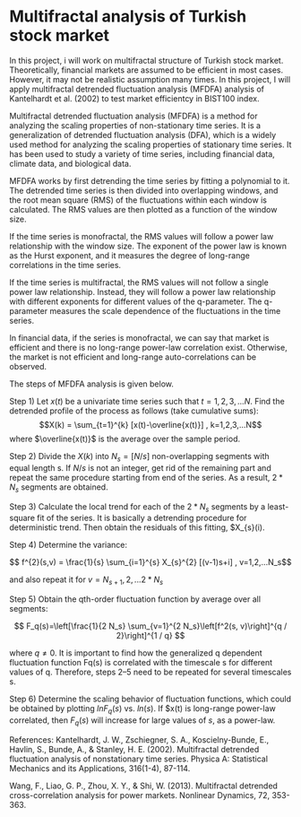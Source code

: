 # Multifractal analysis of Turkish stock market

In this project, i will work on multifractal structure of Turkish stock market. Theoretically, financial markets are assumed to be efficient in most cases. However, it may not be realistic assumption many times. In this project, I will apply multifractal detrended fluctuation analysis (MFDFA) analysis of Kantelhardt et al. (2002) to test market efficientcy in BIST100 index.

Multifractal detrended fluctuation analysis (MFDFA) is a method for analyzing the scaling properties of non-stationary time series. It is a generalization of detrended fluctuation analysis (DFA), which is a widely used method for analyzing the scaling properties of stationary time series. It has been used to study a variety of time series, including financial data, climate data, and biological data.

MFDFA works by first detrending the time series by fitting a polynomial to it. The detrended time series is then divided into overlapping windows, and the root mean square (RMS) of the fluctuations within each window is calculated. The RMS values are then plotted as a function of the window size.

If the time series is monofractal, the RMS values will follow a power law relationship with the window size. The exponent of the power law is known as the Hurst exponent, and it measures the degree of long-range correlations in the time series.

If the time series is multifractal, the RMS values will not follow a single power law relationship. Instead, they will follow a power law relationship with different exponents for different values of the q-parameter. The q-parameter measures the scale dependence of the fluctuations in the time series.

In financial data, if the series is monofractal, we can say that market is efficient and there is no long-range power-law correlation exist. Otherwise, the market is not efficient and long-range auto-correlations can be observed.

The steps of MFDFA analysis is given below.

Step 1) Let $x(t)$ be a univariate time series such that $t=1,2,3,...N$. Find the detrended profile of the process as follows (take cumulative sums):
$$X(k) = \sum_{t=1}^{k} [x(t)-\overline{x(t)}] , k=1,2,3,...N$$
where $\overline{x(t)}$ is the average over the sample period.

Step 2) Divide the $X(k)$ into $N_s = [N/s]$ non-overlapping segments with equal length s. If $N/s$ is not an integer, get rid of the remaining part and repeat the same procedure starting from end of the series. As a result, $2*N_s$ segments are obtained.

Step 3) Calculate the local trend for each of the $2*N_s$ segments by a least-square fit of the series. It is basically a detrending procedure for deterministic trend. Then obtain the residuals of this fitting, $X_{s}(i).

Step 4) Determine the variance:

$$ f^{2}(s,v) = \frac{1}{s} \sum_{i=1}^{s} X_{s}^{2} [(v-1)s+i] ,  v=1,2,...N_s$$

and also repeat it for $v=N_{s+1}, 2, ... 2*N_s$

Step 5) Obtain the qth-order fluctuation function by average over all segments: 

$$
F_q(s)=\left[\frac{1}{2 N_s} \sum_{v=1}^{2 N_s}\left[f^2(s, v)\right]^{q / 2}\right]^{1 / q}
$$

where $q \neq 0$. It is important to find how the generalized q dependent fluctuation function Fq(s) is correlated with the timescale s for different values of q. Therefore, steps 2–5 need to be repeated for several timescales s.

Step 6) Determine the scaling behavior of fluctuation functions, which could be obtained by plotting $lnF_{q}(s)$ vs. $ln (s)$. If $x(t) is long-range power-law correlated, then $F_{q}(s)$ will increase for large values of $s$, as a power-law. 


References:
Kantelhardt, J. W., Zschiegner, S. A., Koscielny-Bunde, E., Havlin, S., Bunde, A., & Stanley, H. E. (2002). Multifractal detrended fluctuation analysis of nonstationary time series. Physica A: Statistical Mechanics and its Applications, 316(1-4), 87-114.

Wang, F., Liao, G. P., Zhou, X. Y., & Shi, W. (2013). Multifractal detrended cross-correlation analysis for power markets. Nonlinear Dynamics, 72, 353-363.
